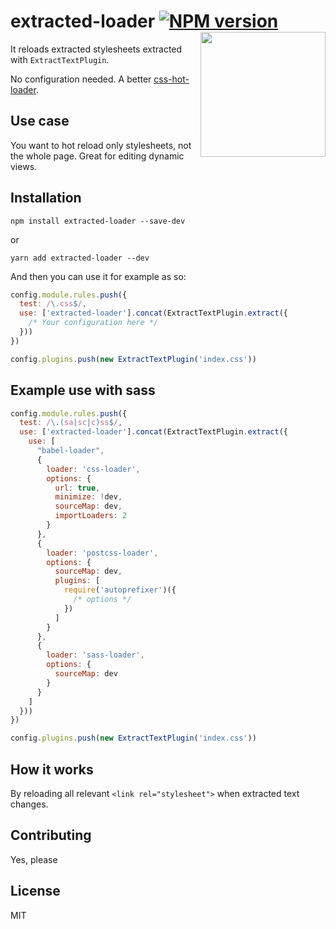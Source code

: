 # extracted-loader [![NPM version][npm-image]][npm-url] <img align="right" width="200" src="https://i.imgur.com/hBxPotS.png">

[npm-image]: http://img.shields.io/npm/v/extracted-loader.svg?style=flat-square
[npm-url]: http://npmjs.org/package/extracted-loader

It reloads extracted stylesheets extracted with `ExtractTextPlugin`.

No configuration needed. A better [css-hot-loader](https://github.com/shepherdwind/css-hot-loader).

## Use case

You want to hot reload only stylesheets, not the whole page. Great for editing dynamic views.

## Installation

```
npm install extracted-loader --save-dev
```

or

```
yarn add extracted-loader --dev 
```

And then you can use it for example as so:

```js
config.module.rules.push({
  test: /\.css$/,
  use: ['extracted-loader'].concat(ExtractTextPlugin.extract({
    /* Your configuration here */
  }))
})

config.plugins.push(new ExtractTextPlugin('index.css'))
```


## Example use with sass

```js
config.module.rules.push({
  test: /\.(sa|sc|c)ss$/,
  use: ['extracted-loader'].concat(ExtractTextPlugin.extract({
    use: [
      "babel-loader",
      {
        loader: 'css-loader',
        options: {
          url: true,
          minimize: !dev,
          sourceMap: dev,
          importLoaders: 2
        }
      },
      {
        loader: 'postcss-loader',
        options: {
          sourceMap: dev,
          plugins: [
            require('autoprefixer')({
              /* options */
            })
          ]
        }
      },
      {
        loader: 'sass-loader',
        options: {
          sourceMap: dev
        }
      }
    ]
  }))
})

config.plugins.push(new ExtractTextPlugin('index.css'))
```

## How it works

By reloading all relevant `<link rel="stylesheet">` when extracted text changes.

## Contributing

Yes, please

## License

MIT
